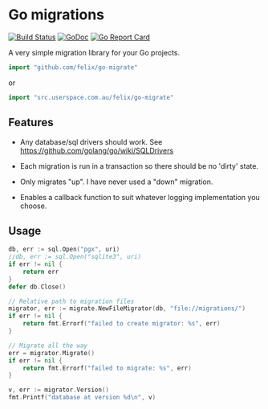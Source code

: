 # Go migrations

[![Build Status](https://travis-ci.org/felix/go-migrate.svg)](https://travis-ci.org/felix/go-migrate)
[![GoDoc](https://godoc.org/github.com/felix/go-migrate?status.svg)](http://godoc.org/github.com/felix/go-migrate)
[![Go Report Card](https://goreportcard.com/badge/github.com/felix/go-migrate)](https://goreportcard.com/report/github.com/felix/go-migrate)

A very simple migration library for your Go projects.

```go
import "github.com/felix/go-migrate"
```

or

```go
import "src.userspace.com.au/felix/go-migrate"
```

## Features

- Any database/sql drivers should work. See https://github.com/golang/go/wiki/SQLDrivers

- Each migration is run in a transaction so there should be no 'dirty' state.

- Only migrates "up". I have never used a "down" migration.

- Enables a callback function to suit whatever logging implementation you choose.

## Usage

```go
db, err := sql.Open("pgx", uri)
//db, err := sql.Open("sqlite3", uri)
if err != nil {
    return err
}
defer db.Close()

// Relative path to migration files
migrator, err := migrate.NewFileMigrator(db, "file://migrations/")
if err != nil {
    return fmt.Errorf("failed to create migrator: %s", err)
}

// Migrate all the way
err = migrator.Migrate()
if err != nil {
    return fmt.Errorf("failed to migrate: %s", err)
}

v, err := migrator.Version()
fmt.Printf("database at version %d\n", v)
```

